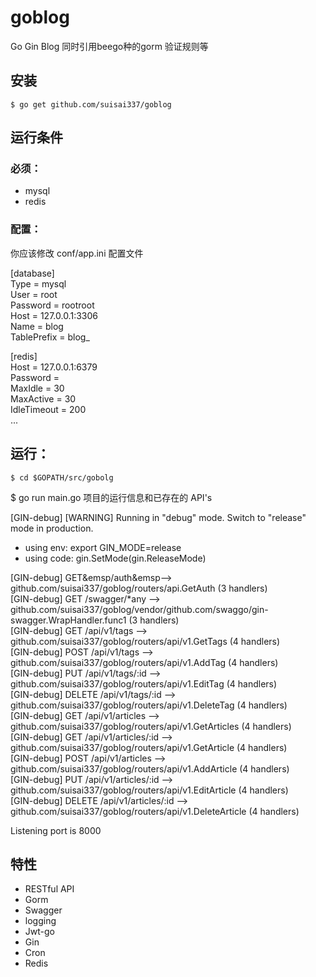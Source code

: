 # goblog
Go Gin Blog 同时引用beego种的gorm 验证规则等

## 安装
`$ go get github.com/suisai337/goblog`

## 运行条件
### 必须：
- mysql
- redis

### 配置：
你应该修改 conf/app.ini 配置文件

[database]  
Type = mysql  
User = root  
Password = rootroot  
Host = 127.0.0.1:3306  
Name = blog  
TablePrefix = blog_  

[redis]  
Host = 127.0.0.1:6379  
Password =  
MaxIdle = 30  
MaxActive = 30  
IdleTimeout = 200  
...  

## 运行：
` $ cd $GOPATH/src/gobolg `

$ go run main.go 
项目的运行信息和已存在的 API's

[GIN-debug] [WARNING] Running in "debug" mode. Switch to "release" mode in production.  
 - using env:	export GIN_MODE=release  
 - using code:	gin.SetMode(gin.ReleaseMode)  

[GIN-debug] GET&emsp/auth&emsp--> github.com/suisai337/goblog/routers/api.GetAuth (3 handlers)  
[GIN-debug] GET    /swagger/*any             --> github.com/suisai337/goblog/vendor/github.com/swaggo/gin-swagger.WrapHandler.func1 (3 handlers)  
[GIN-debug] GET    /api/v1/tags              --> github.com/suisai337/goblog/routers/api/v1.GetTags (4 handlers)  
[GIN-debug] POST   /api/v1/tags              --> github.com/suisai337/goblog/routers/api/v1.AddTag (4 handlers)  
[GIN-debug] PUT    /api/v1/tags/:id          --> github.com/suisai337/goblog/routers/api/v1.EditTag (4 handlers)  
[GIN-debug] DELETE /api/v1/tags/:id          --> github.com/suisai337/goblog/routers/api/v1.DeleteTag (4 handlers)  
[GIN-debug] GET    /api/v1/articles          --> github.com/suisai337/goblog/routers/api/v1.GetArticles (4 handlers)  
[GIN-debug] GET    /api/v1/articles/:id      --> github.com/suisai337/goblog/routers/api/v1.GetArticle (4 handlers)  
[GIN-debug] POST   /api/v1/articles          --> github.com/suisai337/goblog/routers/api/v1.AddArticle (4 handlers)  
[GIN-debug] PUT    /api/v1/articles/:id      --> github.com/suisai337/goblog/routers/api/v1.EditArticle (4 handlers)  
[GIN-debug] DELETE /api/v1/articles/:id      --> github.com/suisai337/goblog/routers/api/v1.DeleteArticle (4 handlers)  

Listening port is 8000  

## 特性
- RESTful API
- Gorm
- Swagger
- logging
- Jwt-go
- Gin
- Cron
- Redis
